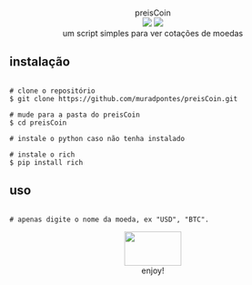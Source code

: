 <p align=center>
  <br>preisCoin</br>
  <img src="https://i.imgur.com/hXLfLQI.png"/>
  <img src="https://i.imgur.com/MRCYDOZ.png"/>
  
<br>
  <span>um script simples para ver cotações de moedas
  <br>
  
</p>
  
  ## instalação

```console

# clone o repositório
$ git clone https://github.com/muradpontes/preisCoin.git

# mude para a pasta do preisCoin
$ cd preisCoin

# instale o python caso não tenha instalado

# instale o rich
$ pip install rich

```

  ## uso
  
```console

# apenas digite o nome da moeda, ex "USD", "BTC".
```

<p align=center>
  <img src="https://i.imgur.com/hQbeGJG.png" width="100" height="60">
  
<br>
  <span>enjoy!
  <br>
    
</p>

